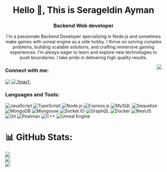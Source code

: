 <h1 align="center">Hello 👋, This is Serageldin Ayman</h1>
<h3 align="center">Backend Web developer</h3>
 

<p align="center">
  I'm a passionate Backend Developer specializing in Node.js and sometimes make games with unreal engine as a side hobby. 
  I thrive on solving complex problems, building scalable solutions, and crafting immersive gaming experiences. I’m 
  always eager to learn and explore new technologies to push boundaries. I take pride in delivering high quality results.
</p>
<img align="right" src="https://visitor-badge.laobi.icu/badge?page_id=Serageldin_Ayman_visitor_badge_simple&left_color=royalblue&right_color=black"  />

### Connect with me:
<p align="left">
    <a href="https://www.linkedin.com/in/serageldin-ayman/"><img align="center"src="https://skillicons.dev/icons?i=linkedin" /></a>
    <a href="https://discord.gg/.1max1." target="_blank"><img align="center" src="https://skillicons.dev/icons?i=discord" alt=".1max1." /></a>
  </p>

### Languages and Tools:
<p align="left">
<img alt="JavaScript" src="https://img.shields.io/badge/JavaScript-F7DF1E.svg?style=for-the-badge&logo=javascript&logoColor=000000">
<img alt="TypeScript" src="https://img.shields.io/badge/TypeScript-3178C6.svg?style=for-the-badge&logo=typescript&logoColor=ffffff">
<img alt="Node.js" src="https://img.shields.io/badge/Node.js-339933.svg?style=for-the-badge&logo=nodedotjs&logoColor=ffffff">
<img alt="Express.js" src="https://img.shields.io/badge/Express.js-000000.svg?style=for-the-badge&logo=express&logoColor=ffffff">
<img alt="MySQL" src="https://img.shields.io/badge/MySQL-4479A1.svg?style=for-the-badge&logo=mysql&logoColor=ffffff">
<img alt="Sequelize" src="https://img.shields.io/badge/Sequelize-52B0E7.svg?style=for-the-badge&logo=sequelize&logoColor=ffffff">
<img alt="MongoDB" src="https://img.shields.io/badge/MongoDB-47A248.svg?style=for-the-badge&logo=mongodb&logoColor=ffffff">
<img alt="Mongoose" src="https://img.shields.io/badge/Mongoose-880E4F.svg?style=for-the-badge&logo=mongodb&logoColor=ffffff">
<img alt="Socket.IO" src="https://img.shields.io/badge/Socket.IO-010101.svg?style=for-the-badge&logo=socket.io&logoColor=ffffff">
<img alt="GraphQL" src="https://img.shields.io/badge/GraphQL-E10098.svg?style=for-the-badge&logo=graphql&logoColor=ffffff">
<img alt="Docker" src="https://img.shields.io/badge/Docker-2496ED.svg?style=for-the-badge&logo=docker&logoColor=ffffff">
<img alt="NestJS" src="https://img.shields.io/badge/NestJS-E0234E.svg?style=for-the-badge&logo=nestjs&logoColor=ffffff">
<img alt="Git" src="https://img.shields.io/badge/Git-F05032.svg?style=for-the-badge&logo=git&logoColor=ffffff">
<img alt="Postman" src="https://img.shields.io/badge/Postman-FF6C37.svg?style=for-the-badge&logo=postman&logoColor=ffffff">
<img alt="C++" src="https://img.shields.io/badge/C++-00599C.svg?style=for-the-badge&logo=c%2B%2B&logoColor=ffffff">
<img alt="Unreal Engine" src="https://img.shields.io/badge/Unreal%20Engine-313131.svg?style=for-the-badge&logo=unrealengine&logoColor=ffffff">
</p>

# 📊 GitHub Stats:
![](https://github-readme-stats.vercel.app/api?username=Serageldin-Ayman&theme=dark&hide_border=false&include_all_commits=false&count_private=false)<br/>
![](https://github-readme-streak-stats.herokuapp.com/?user=Serageldin-Ayman&theme=dark&hide_border=false)<br/>
![](https://github-readme-stats.vercel.app/api/top-langs/?username=Serageldin-Ayman&theme=dark&hide_border=false&include_all_commits=false&count_private=false&layout=compact)
